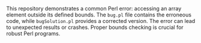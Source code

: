 This repository demonstrates a common Perl error: accessing an array element outside its defined bounds. The `bug.pl` file contains the erroneous code, while `bugSolution.pl` provides a corrected version.  The error can lead to unexpected results or crashes.  Proper bounds checking is crucial for robust Perl programs.
